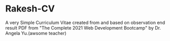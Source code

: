 # Rakesh-CV
A very Simple Curriculum Vitae created from and based on observation end result PDF from "The Complete 2021 Web Development Bootcamp" by Dr. Angela Yu.(awsome teacher)
